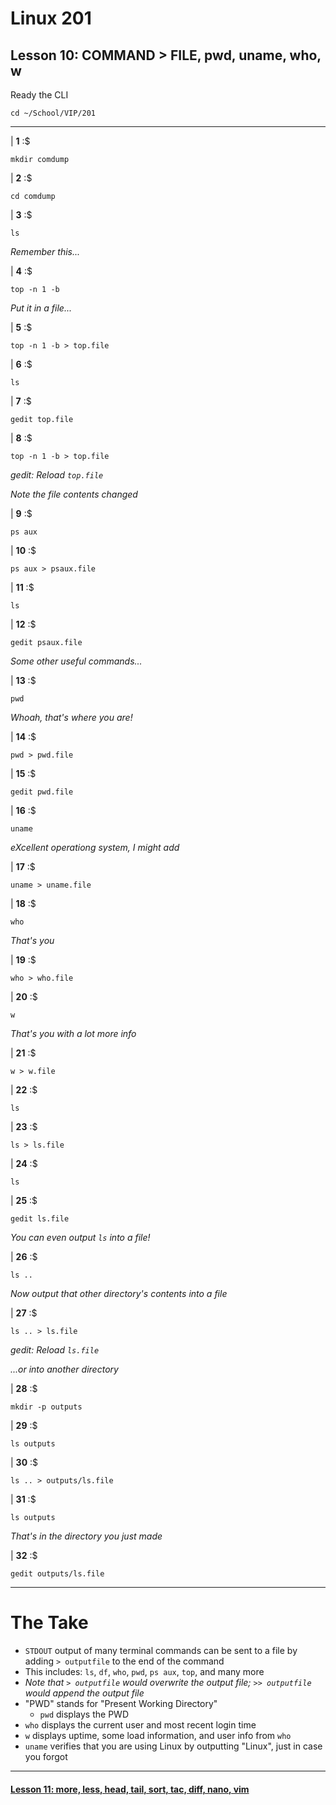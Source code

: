 # Linux 201
## Lesson 10: COMMAND > FILE, pwd, uname, who, w

Ready the CLI

```console
cd ~/School/VIP/201
```

___

| **1** :$

```console
mkdir comdump
```

| **2** :$

```console
cd comdump
```

| **3** :$

```console
ls
```

*Remember this...*

| **4** :$

```console
top -n 1 -b
```

*Put it in a file...*

| **5** :$

```console
top -n 1 -b > top.file
```

| **6** :$

```console
ls
```

| **7** :$

```console
gedit top.file
```

| **8** :$

```console
top -n 1 -b > top.file
```

*gedit: Reload `top.file`*

*Note the file contents changed*

| **9** :$

```console
ps aux
```

| **10** :$

```console
ps aux > psaux.file
```

| **11** :$

```console
ls
```

| **12** :$

```console
gedit psaux.file
```

*Some other useful commands...*

| **13** :$

```console
pwd
```

*Whoah, that's where you are!*

| **14** :$

```console
pwd > pwd.file
```

| **15** :$

```console
gedit pwd.file
```

| **16** :$

```console
uname
```

*eXcellent operationg system, I might add*

| **17** :$

```console
uname > uname.file
```

| **18** :$

```console
who
```

*That's you*

| **19** :$

```console
who > who.file
```

| **20** :$

```console
w
```

*That's you with a lot more info*

| **21** :$

```console
w > w.file
```

| **22** :$

```console
ls
```

| **23** :$

```console
ls > ls.file
```

| **24** :$

```console
ls
```

| **25** :$

```console
gedit ls.file
```

*You can even output `ls` into a file!*

| **26** :$

```console
ls ..
```

*Now output that other directory's contents into a file*

| **27** :$

```console
ls .. > ls.file
```

*gedit: Reload `ls.file`*

*...or into another directory*

| **28** :$

```console
mkdir -p outputs
```

| **29** :$

```console
ls outputs
```

| **30** :$

```console
ls .. > outputs/ls.file
```

| **31** :$

```console
ls outputs
```

*That's in the directory you just made*

| **32** :$

```console
gedit outputs/ls.file
```

___

# The Take
- `STDOUT` output of many terminal commands can be sent to a file by adding `> outputfile` to the end of the command
 - This includes: `ls`, `df`, `who`, `pwd`, `ps aux`, `top`, and many more
- *Note that `> outputfile` would overwrite the output file; `>> outputfile` would append the output file*
- "PWD" stands for "Present Working Directory"
  - `pwd` displays the PWD
- `who` displays the current user and most recent login time
- `w` displays uptime, some load information, and user info from `who`
- `uname` verifies that you are using Linux by outputting "Linux", just in case you forgot

___

#### [Lesson 11: more, less, head, tail, sort, tac, diff, nano, vim](https://github.com/inkVerb/vip/blob/master/201/Lesson-11.md)
